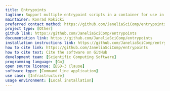```yaml
---
title: Entrypoints
tagline: Support multiple entrypoint scripts in a container for use in containerized scientific tools.
maintainer: Konrad Rokicki
preferred contact method: https://github.com/JaneliaSciComp/entrypoints/issues
project type: [Other]
github link: https://github.com/JaneliaSciComp/entrypoints
documentation link: https://github.com/JaneliaSciComp/entrypoints
installation instructions link: https://github.com/JaneliaSciComp/entrypoints?tab=readme-ov-file#installation
how to cite link: https://github.com/JaneliaSciComp/entrypoints
how to cite text: Cite the software on GitHub
development team: [Scientific Computing Software]
programming language: [Go]
open source license: [BSD-3 Clause]
software type: [Command line application]
use case: [Infrastructure]
usage environment: [Local installation]
---
```

